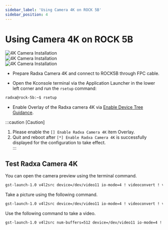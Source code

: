```yaml
---
sidebar_label: 'Using Camera 4K on ROCK 5B'
sidebar_position: 4
---
```


# Using Camera 4K on ROCK 5B

![4K Camera Installation](/img/rock5b/rock5b-with-4k-camera-FPC.webp)  
![4K Camera Installation](/img/rock5b/rock5b-4k-camera-connected.webp)  
![4K Camera Installation](/img/rock5b/rock5b-4k-camera.webp)  
- Prepare Radxa Camera 4K and connect to ROCK5B through FPC cable.

- Open the Kconsole terminal via the Application Launcher in the lower left corner and run the `rsetup` command:

```bash
radxa@rock-5b:~$ rsetup
```

- Enable Overlay of the Radxa camera 4K via [Enable Device Tree Guidance](/radxa-os/rsetup/devicetree).

:::caution [Caution]
1. Please enable the `[] Enable Radxa Camera 4K` item Overlay.  
2. Quit and reboot after `[*] Enable Radxa Camera 4K` is successfully displayed for the configuration to take effect.  
:::

## Test Radxa Camera 4K

You can open the camera preview using the terminal command.

```bash
gst-launch-1.0 v4l2src device=/dev/video11 io-mode=4 ! videoconvert ! video/x-raw,format=NV12,width=1920,height=1080 ! xvimagesink;   
```

Take a picture using the following command.

```bash
gst-launch-1.0 v4l2src device=/dev/video11 io-mode=4 ! videoconvert ! video/x-raw,format=NV12,width=1920,height=1080 ! jpegenc ! multifilesink location=file.name.jpg;  
```

Use the following command to take a video.

```bash
gst-launch-1.0 v4l2src num-buffers=512 device=/dev/video11 io-mode=4 ! videoconvert ! video/x-raw, format=NV12, width=1920, height=1080, framerate=30/1 ! tee name=t ! queue ! mpph264enc ! queue ! h264parse ! mpegtsmux ! filesink location=/home/radxa/file.name.mp4
```

